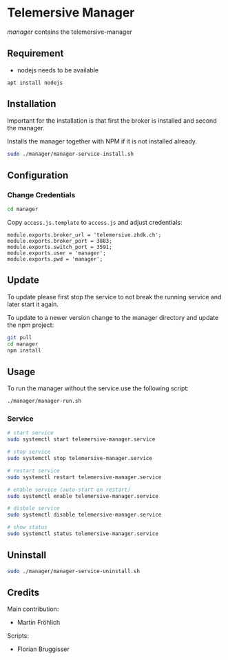 # Telemersive Manager

*manager* contains the telemersive-manager

## Requirement

* nodejs needs to be available

```
apt install nodejs
```

## Installation

Important for the installation is that first the broker is installed and second the manager.

Installs the manager together with NPM if it is not installed already.

```bash
sudo ./manager/manager-service-install.sh
```

## Configuration

### Change Credentials

```bash
cd manager
```

Copy `access.js.template` to `access.js` and adjust credentials:

```
module.exports.broker_url = 'telemersive.zhdk.ch';
module.exports.broker_port = 3883;
module.exports.switch_port = 3591;
module.exports.user = 'manager';
module.exports.pwd = 'manager';
```

## Update

To update please first stop the service to not break the running service and later start it again.

To update to a newer version change to the manager directory and update the npm project:

```bash
git pull
cd manager
npm install
```

## Usage

To run the manager without the service use the following script:

```bash
./manager/manager-run.sh
```

### Service

```bash
# start service
sudo systemctl start telemersive-manager.service

# stop service
sudo systemctl stop telemersive-manager.service

# restart service
sudo systemctl restart telemersive-manager.service

# enable service (auto-start on restart)
sudo systemctl enable telemersive-manager.service

# disbale service
sudo systemctl disable telemersive-manager.service

# show status
sudo systemctl status telemersive-manager.service
```

## Uninstall

```bash
sudo ./manager/manager-service-uninstall.sh
```

## Credits

Main contribution:
* Martin Fröhlich

Scripts:
* Florian Bruggisser 

